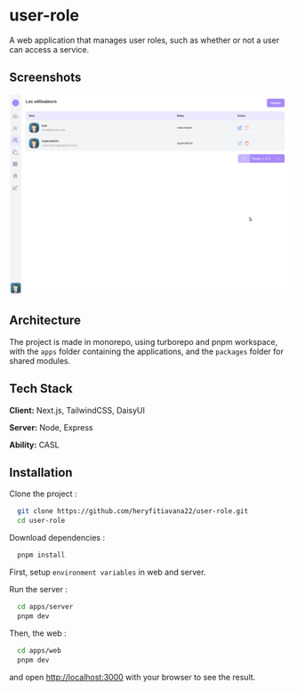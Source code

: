 # user-role

A web application that manages user roles, such as whether or not a user can access a service.

## Screenshots

![App Screenshot](./screenshoot.gif)

## Architecture

The project is made in monorepo, using turborepo and pnpm workspace, with the `apps` folder containing the applications, and the `packages` folder for shared modules.

## Tech Stack

**Client:** Next.js, TailwindCSS, DaisyUI

**Server:** Node, Express

**Ability:** CASL


## Installation

Clone the project :

```bash
  git clone https://github.com/heryfitiavana22/user-role.git
  cd user-role
```
    
Download dependencies :

```bash
  pnpm install
```    
First, setup `environment variables` in web and server.

Run the server :

```bash
  cd apps/server
  pnpm dev
```

Then, the web :

```bash
  cd apps/web
  pnpm dev
```    
and open [http://localhost:3000](http://localhost:3000) with your browser to see the result.
